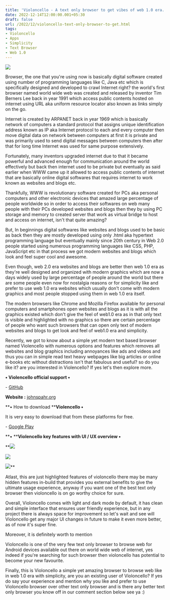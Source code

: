 ```yaml
---
title: 'Violoncello - A text only browser to get vibes of web 1.0 era.'
date: 2022-12-14T12:00:00.001+05:30
draft: false
url: /2022/12/violoncello-text-only-browser-to-get.html
tags: 
- Violoncello
- Apps
- Simplicity
- Text Browser
- Web 1.0
---
```


 [![](https://lh3.googleusercontent.com/-hd4hy8RtdU0/Y5oDt4SKpeI/AAAAAAAAPvo/fXUhAbl92LIvB710fMh61Y8OZ6jLmQKGACNcBGAsYHQ/s1600/1671037874464194-0.png)](https://lh3.googleusercontent.com/-hd4hy8RtdU0/Y5oDt4SKpeI/AAAAAAAAPvo/fXUhAbl92LIvB710fMh61Y8OZ6jLmQKGACNcBGAsYHQ/s1600/1671037874464194-0.png) 

  

  

Browser, the one that you're using now is basically digital software created using number of programming languages like C, Java etc which is specifically designed and developed to crawl Internet right? the world's first browser named world wide web was created and released by inventor Tim Berners Lee back in year 1991 which access public contents hosted on internet using URL aka uniform resource locator also known as links simply on the go.

  

Internet is created by ARPANET back in year 1969 which is basically network of computers a standard protocol that assigns unique identification address known as IP aka Internet protocol to each and every computer then move digital data on network between computers at first it is private and was primarily used to send digital messages between computers then after that for long time Internet was used for same purpose extensively.

  

Fortunately, many inventors upgraded internet due to that it became powerful and advanced enough for communication around the world effectively but back then internet used to be private but eventually as said earlier when WWW came up it allowed to access public contents of internet that are basically online digital softwares that requires internet to work known as websites and blogs etc.

  

Thankfully, WWW is revolutionary software created for PCs aka personal computers and other electronic devices that amazed large percentage of people worldwide so in order to access their softwares on web many people with their PCs developed websites and blogs then they by using PC storage and memory to created server that work as virtual bridge to host and access on internet, isn't that quite amazing?

  

But, In beginnings digital softwares like websites and blogs used to be basic as back then they are mostly developed using only .html aka hypertext programming language but eventually mainly since 20th century in Web 2.0 people started using numerous programming languages like CSS, PHP, JavaScript etc in that process we got modern websites and blogs which look and feel super cool and awesome.

  

Even though, web 2.0 era websites and blogs are better then web 1.0 era as they're well designed and organized with modern graphics which are now a days widely used by large percentage of people around the world but there are some people even now for nostalgia reasons or for simplicity like and prefer to use web 1.0 era websites which usually don't come with modern graphics and most people stopped using them in web 1.0 era itself.

  

The modern browsers like Chrome and Mozilla Firefox available for personal computers and smartphones open websites and blogs as it is with all the graphics existed which don't give the feel of web1.0 era as in that only text is visible and highlighted with no graphics so there are certain percentage of people who want such browsers that can open only text of modern websites and blogs to get look and feel of web1.0 era and simplicity.

  

Recently, we got to know about a simple yet modern text based browser named Violencello with numerous options and features which removes all websites and blog graphics including annoyances like ads and videos and thus you can in simple read text heavy webpages like big articles or online e-books etc without distractions isn't that fabulous and useful? so do you like it? are you interested in Violencello? If yes let's then explore more.

**• Violencello official support •**

\- [GitHub](https://github.com/johnspahr)

**Website :** [johnspahr.org](http://johnspahr.org)

**• How to download ****Violencello •**

It is very easy to download that from these platforms for free.

  

\- [Google Play](https://play.google.com/store/apps/details?id=com.tectrasystems.violoncello)

**• ****Violencello key features with UI / UX overview •**

 **[![](https://lh3.googleusercontent.com/-B3N4UZS4O-U/Y5rxls2O7oI/AAAAAAAAPwE/heEfg7XInU4A4nn-7-Htp3jc4PEnRhENQCNcBGAsYHQ/s1600/1671098769592345-0.png)](https://lh3.googleusercontent.com/-B3N4UZS4O-U/Y5rxls2O7oI/AAAAAAAAPwE/heEfg7XInU4A4nn-7-Htp3jc4PEnRhENQCNcBGAsYHQ/s1600/1671098769592345-0.png) 

 [![](https://lh3.googleusercontent.com/-bR5LhF3KuKU/Y5rxkSXgCkI/AAAAAAAAPwA/xt4YYhRxvFU-TfXi7gOhPS3tXrDxXy0nwCNcBGAsYHQ/s1600/1671098764230915-1.png)](https://lh3.googleusercontent.com/-bR5LhF3KuKU/Y5rxkSXgCkI/AAAAAAAAPwA/xt4YYhRxvFU-TfXi7gOhPS3tXrDxXy0nwCNcBGAsYHQ/s1600/1671098764230915-1.png) 

 [![](https://lh3.googleusercontent.com/-_98fhww6Bv4/Y5rxi_B8DCI/AAAAAAAAPv8/ngH2GfGbjrwlF84mJKzsKOVF5ixBjsQzwCNcBGAsYHQ/s1600/1671098758888558-2.png)](https://lh3.googleusercontent.com/-_98fhww6Bv4/Y5rxi_B8DCI/AAAAAAAAPv8/ngH2GfGbjrwlF84mJKzsKOVF5ixBjsQzwCNcBGAsYHQ/s1600/1671098758888558-2.png)** 

Atlast, this are just highlighted features of violoncello there may be many hidden features in-build that provides you external benefits to give the ultimate usage experience, anyway if you want one of the best text only browser then violoncello is on go worthy choice for sure.

  

Overall, Violoncello comes with light and dark mode by default, it has clean and simple interface that ensures user friendly experience, but in any project there is always space for improvement so let's wait and see will Violoncello get any major UI changes in future to make it even more better, as of now it's super fine.

  

Moreover, it is definitely worth to mention 

Violoncello is one of the very few text only browser to browse web for Android devices available out there on world wide web of internet, yes indeed if you're searching for such browser then violoncello has potential to become your new favourite.

  

Finally, this is Violoncello a simple yet amazing browser to browse web like in web 1.0 era with simplicity, are you an existing user of Violoncello? If yes do say your experience and mention why you like and prefer to use Violoncello browser over other text only browser and is there any better text only browser you know off in our comment section below see ya :)